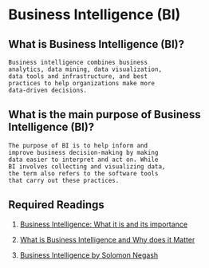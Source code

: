 # Business Intelligence (BI)


## What is Business Intelligence (BI)? 

	Business intelligence combines business 
	analytics, data mining, data visualization, 
	data tools and infrastructure, and best 
	practices to help organizations make more 
	data-driven decisions.


## What is the main purpose of Business Intelligence (BI)?

	The purpose of BI is to help inform and 
	improve business decision-making by making 
	data easier to interpret and act on. While 
	BI involves collecting and visualizing data, 
	the term also refers to the software tools 
	that carry out these practices.
	
	
## Required Readings

1. [Business Intelligence: What it is and its importance](./business_intelligence_what_it_is_and_importance.pdf)

2. [What is Business Intelligence and Why does it Matter](./what_is_Business_Intelligence_and_Why_does_it_Matter.pdf)

3. [Business Intelligence by Solomon Negash](./business_intelligence_by_Solomon_Negash.pdf)